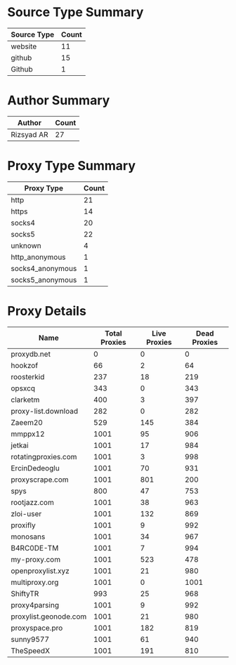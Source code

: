 # Source Type Summary

| Source Type | Count |
|-------------|-------|
| website | 11 |
| github | 15 |
| Github | 1 |


# Author Summary

| Author | Count |
|--------|-------|
| Rizsyad AR | 27 |


# Proxy Type Summary

| Proxy Type | Count |
|------------|-------|
| http | 21 |
| https | 14 |
| socks4 | 20 |
| socks5 | 22 |
| unknown | 4 |
| http_anonymous | 1 |
| socks4_anonymous | 1 |
| socks5_anonymous | 1 |


# Proxy Details

| Name | Total Proxies | Live Proxies | Dead Proxies |
|------|---------------|--------------|---------------|
| proxydb.net | 0 | 0 | 0 |
| hookzof | 66 | 2 | 64 |
| roosterkid | 237 | 18 | 219 |
| opsxcq | 343 | 0 | 343 |
| clarketm | 400 | 3 | 397 |
| proxy-list.download | 282 | 0 | 282 |
| Zaeem20 | 529 | 145 | 384 |
| mmppx12 | 1001 | 95 | 906 |
| jetkai | 1001 | 17 | 984 |
| rotatingproxies.com | 1001 | 3 | 998 |
| ErcinDedeoglu | 1001 | 70 | 931 |
| proxyscrape.com | 1001 | 801 | 200 |
| spys | 800 | 47 | 753 |
| rootjazz.com | 1001 | 38 | 963 |
| zloi-user | 1001 | 132 | 869 |
| proxifly | 1001 | 9 | 992 |
| monosans | 1001 | 34 | 967 |
| B4RC0DE-TM | 1001 | 7 | 994 |
| my-proxy.com | 1001 | 523 | 478 |
| openproxylist.xyz | 1001 | 21 | 980 |
| multiproxy.org | 1001 | 0 | 1001 |
| ShiftyTR | 993 | 25 | 968 |
| proxy4parsing | 1001 | 9 | 992 |
| proxylist.geonode.com | 1001 | 21 | 980 |
| proxyspace.pro | 1001 | 182 | 819 |
| sunny9577 | 1001 | 61 | 940 |
| TheSpeedX | 1001 | 191 | 810 |
